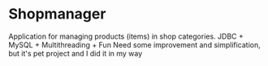 # Shopmanager
Application for managing products (items) in shop categories.
JDBC + MySQL + Multithreading + Fun
Need some improvement and simplification, but it's pet project and I did it in my way
